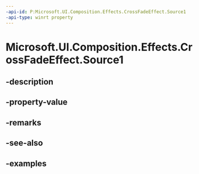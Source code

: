 ```yaml
---
-api-id: P:Microsoft.UI.Composition.Effects.CrossFadeEffect.Source1
-api-type: winrt property
---
```


<!-- Property syntax.
public IGraphicsEffectSource Source1 { get;  set; }
-->

# Microsoft.UI.Composition.Effects.CrossFadeEffect.Source1

## -description

## -property-value

## -remarks

## -see-also

## -examples

